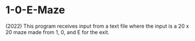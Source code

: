 # 1-0-E-Maze
(2022) This program receives input from a text file where the input is a 20 x 20 maze made from 1, 0, and E for the exit.

